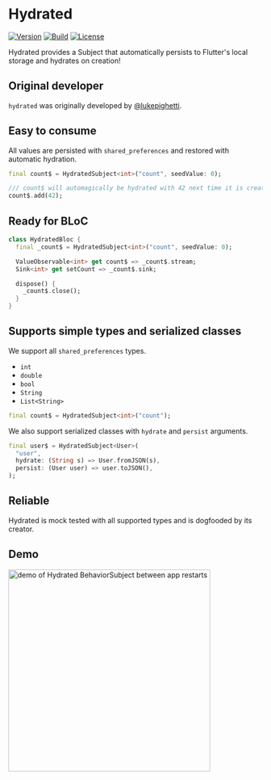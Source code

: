 # Hydrated

[![Version](https://img.shields.io/pub/v/hydrated)](https://pub.dev/packages/hydrated)
[![Build](https://img.shields.io/github/workflow/status/lukepighetti/hydrated/Flutter)](https://github.com/lukepighetti/hydrated/actions?query=Flutter)
[![License](https://img.shields.io/github/license/lukepighetti/hydrated)](https://opensource.org/licenses/MIT)

Hydrated provides a Subject that automatically persists to Flutter's local storage and hydrates on creation!

## Original developer

`hydrated` was originally developed by [@lukepighetti](https://github.com/lukepighetti).

## Easy to consume

All values are persisted with `shared_preferences` and restored with automatic hydration.

```dart
final count$ = HydratedSubject<int>("count", seedValue: 0);

/// count$ will automagically be hydrated with 42 next time it is created
count$.add(42);
```

## Ready for BLoC

```dart
class HydratedBloc {
  final _count$ = HydratedSubject<int>("count", seedValue: 0);

  ValueObservable<int> get count$ => _count$.stream;
  Sink<int> get setCount => _count$.sink;

  dispose() {
    _count$.close();
  }
}
```

## Supports simple types and serialized classes

We support all `shared_preferences` types.

- `int`
- `double`
- `bool`
- `String`
- `List<String>`

```dart
final count$ = HydratedSubject<int>("count");
```

We also support serialized classes with `hydrate` and `persist` arguments.

```dart
final user$ = HydratedSubject<User>(
  "user",
  hydrate: (String s) => User.fromJSON(s),
  persist: (User user) => user.toJSON(),
);
```

## Reliable

Hydrated is mock tested with all supported types and is dogfooded by its creator.

## Demo

<img alt="demo of Hydrated BehaviorSubject between app restarts" src="https://raw.githubusercontent.com/lukepighetti/hydrated/master/doc/hydrated.gif" width="400">
